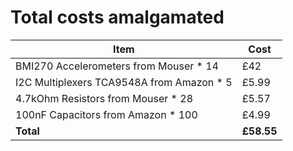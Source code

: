 # Total costs amalgamated

| Item | Cost |
| --- | --- |
| BMI270 Accelerometers from Mouser * 14 | £42 |
| I2C Multiplexers TCA9548A from Amazon * 5 | £5.99 |
| 4.7kOhm Resistors from Mouser * 28 | £5.57 |
| 100nF Capacitors from Amazon * 100 | £4.99 |
| **Total** | **£58.55** |
